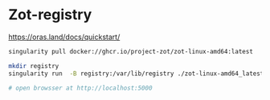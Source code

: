 # Zot-registry


https://oras.land/docs/quickstart/


```bash
singularity pull docker://ghcr.io/project-zot/zot-linux-amd64:latest

mkdir registry
singularity run  -B registry:/var/lib/registry ./zot-linux-amd64_latest.sif

# open browsser at http://localhost:5000 
```
